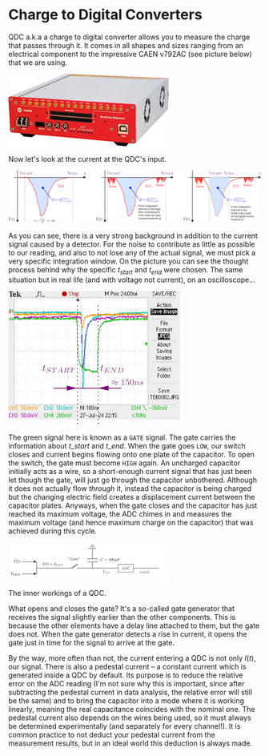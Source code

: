 Charge to Digital Converters
============================

QDC a.k.a a charge to digital converter allows you to measure the charge that passes through it. It comes in all shapes and sizes ranging from an electrical component to the impressive CAEN v792AC (see picture below) that we are using.

![](/qdc1.jpeg)

Now let's look at the current at the QDC's input.

![](/qdc2.png)

As you can see, there is a very strong background in addition to the current signal caused by a detector. For the noise to contribute as little as possible to our reading, and also to not lose any of the actual signal, we must pick a very specific integration window. On the picture you can see the thought process behind why the specific $t_{start}$ and $t_{end}$ were chosen. The same situation but in real life (and with voltage not current), on an oscilloscope...

![](/qdc3.png)

The green signal here is known as a `GATE` signal. The gate carries the information about $t\_{start}$ and $t\_{end}$. When the gate goes `LOW`, our switch closes and current begins flowing onto one plate of the capacitor. To open the switch, the gate must become `HIGH` again. An uncharged capacitor initially acts as a wire, so a short-enough current signal that has just been let though the gate, will just go through the capacitor unbothered. Although it does not actually flow _through_ it, instead the capacitor is being charged but the changing electric field creates a displacement current between the capacitor plates. Anyways, when the gate closes and the capacitor has just reached its maximum voltage, the ADC chimes in and measures the maximum voltage (and hence maximum charge on the capacitor) that was achieved during this cycle.

![](/qdc4.png)

The inner workings of a QDC.

What opens and closes the gate? It's a so-called gate generator that receives the signal slightly earlier than the other components. This is because the other elements have a delay line attached to them, but the gate does not. When the gate generator detects a rise in current, it opens the gate just in time for the signal to arrive at the gate.

By the way, more often than not, the current entering a QDC is not only $I(t)$, our signal. There is also a pedestal current – a constant current which is generated inside a QDC by default. Its purpose is to reduce the relative error on the ADC reading (I'm not sure why this is important, since after subtracting the pedestal current in data analysis, the relative error will still be the same) and to bring the capacitor into a mode where it is working linearly, meaning the real capacitance coincides with the nominal one. The pedestal current also depends on the wires being used, so it must always be determined experimentally (and separately for every channel!). It is common practice to not deduct your pedestal current from the measurement results, but in an ideal world this deduction is always made.
